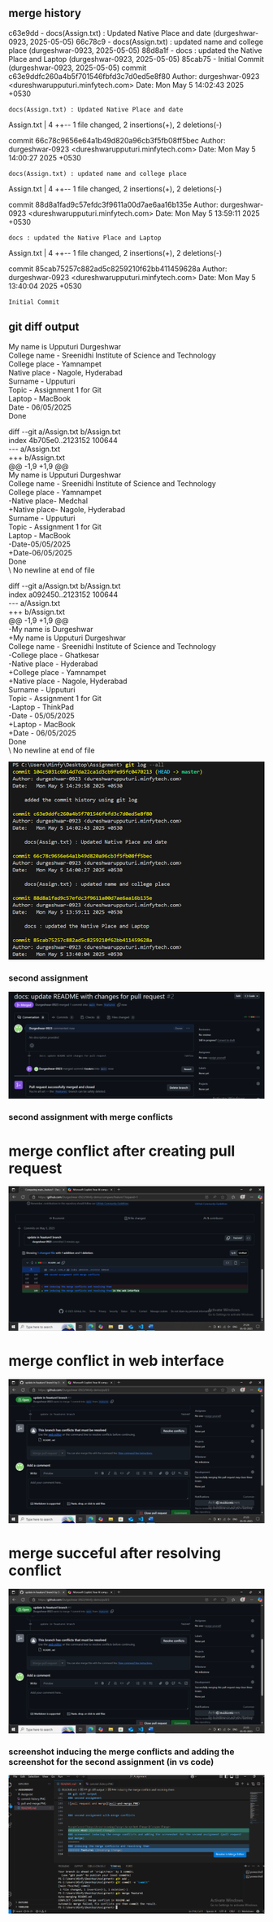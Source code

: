## merge history
c63e9dd - docs(Assign.txt) : Updated Native Place and date (durgeshwar-0923, 2025-05-05)
66c78c9 - docs(Assign.txt) : updated name and college place (durgeshwar-0923, 2025-05-05)
88d8a1f - docs : updated the Native Place and Laptop (durgeshwar-0923, 2025-05-05)
85cab75 - Initial Commit (durgeshwar-0923, 2025-05-05)
commit c63e9ddfc260a4b5f701546fbfd3c7d0ed5e8f80
Author: durgeshwar-0923 <dureshwarupputuri.minfytech.com>
Date:   Mon May 5 14:02:43 2025 +0530

    docs(Assign.txt) : Updated Native Place and date

 Assign.txt | 4 ++--
 1 file changed, 2 insertions(+), 2 deletions(-)

commit 66c78c9656e64a1b49d820a96cb3f5fb08ff5bec
Author: durgeshwar-0923 <dureshwarupputuri.minfytech.com>
Date:   Mon May 5 14:00:27 2025 +0530

    docs(Assign.txt) : updated name and college place

 Assign.txt | 4 ++--
 1 file changed, 2 insertions(+), 2 deletions(-)

commit 88d8a1fad9c57efdc3f9611a00d7ae6aa16b135e
Author: durgeshwar-0923 <dureshwarupputuri.minfytech.com>
Date:   Mon May 5 13:59:11 2025 +0530

    docs : updated the Native Place and Laptop

 Assign.txt | 4 ++--
 1 file changed, 2 insertions(+), 2 deletions(-)

commit 85cab75257c882ad5c8259210f62bb411459628a
Author: durgeshwar-0923 <dureshwarupputuri.minfytech.com>
Date:   Mon May 5 13:40:04 2025 +0530

    Initial Commit

## git diff output
My name is Upputuri Durgeshwar  
College name - Sreenidhi Institute of Science and Technology  
College place - Yamnampet  
Native place - Nagole, Hyderabad  
Surname - Upputuri  
Topic - Assignment 1 for Git  
Laptop - MacBook  
Date - 06/05/2025  
Done  

diff --git a/Assign.txt b/Assign.txt  
index 4b705e0..2123152 100644  
--- a/Assign.txt  
+++ b/Assign.txt  
@@ -1,9 +1,9 @@  
My name is Upputuri Durgeshwar  
College name - Sreenidhi Institute of Science and Technology  
College place - Yamnampet  
-Native place- Medchal  
+Native place- Nagole, Hyderabad  
Surname - Upputuri  
Topic - Assignment 1 for Git  
Laptop - MacBook  
-Date-05/05/2025  
+Date-06/05/2025  
Done  
\ No newline at end of file  

diff --git a/Assign.txt b/Assign.txt  
index a092450..2123152 100644  
--- a/Assign.txt  
+++ b/Assign.txt  
@@ -1,9 +1,9 @@  
-My name is Durgeshwar  
+My name is Upputuri Durgeshwar  
College name - Sreenidhi Institute of Science and Technology  
-College place - Ghatkesar  
-Native place - Hyderabad  
+College place - Yamnampet  
+Native place - Nagole, Hyderabad  
Surname - Upputuri  
Topic - Assignment 1 for Git  
-Laptop - ThinkPad  
-Date - 05/05/2025  
+Laptop - MacBook  
+Date - 06/05/2025  
Done  
\ No newline at end of file  

![Git Commit History](commit-history.PNG)



### second assignment

![pull request and merge in vs code](pull-and-merge.PNG)


### second assignment with merge conflicts
# merge conflict after creating pull request
![merge conflict after creating pull request](mergeconflict1.PNG)
# merge conflict in web interface
![merge conflict in web interface](mergeconflict2.PNG)
# merge succeful after resolving conflict
![merge succeful after resolving conflict](mergeconflict2.PNG)


### screenshot inducing the merge conflicts and adding the screenshot for the second assignment (in vs code)
![pull request and merge with conflicts in vs code](merge-conflict.PNG)

